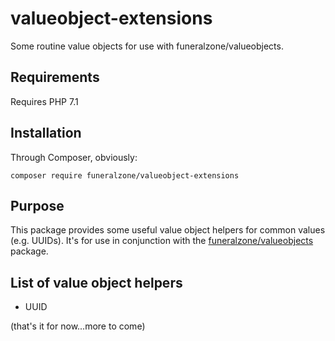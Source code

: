# valueobject-extensions

Some routine value objects for use with funeralzone/valueobjects.

## Requirements ##

Requires PHP 7.1

## Installation ##

Through Composer, obviously:

```
composer require funeralzone/valueobject-extensions
```

## Purpose ##

This package provides some useful value object helpers for common values (e.g. UUIDs). It's for use in conjunction with the [funeralzone/valueobjects](https://github.com/funeralzone/valueobjects) package.

## List of value object helpers ##

* UUID

(that's it for now...more to come)
